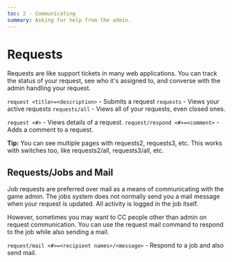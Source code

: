```yaml
---
toc: 2 - Communicating
summary: Asking for help from the admin.
---
```

# Requests

Requests are like support tickets in many web applications.  You can track the status of your request, see who it's assigned to, and converse with the admin handling your request.

`request <title>=<description>` - Submits a request
`requests` - Views your active requests
`requests/all` - Views all of your requests, even closed ones.  

`request <#>` - Views details of a request.
`request/respond <#>=<comment>` - Adds a comment to a request.

**Tip:** You can see multiple pages with requests2, requests3, etc.  This works with switches too, like requests2/all, requests3/all, etc.

## Requests/Jobs and Mail

Job requests are preferred over mail as a means of communicating with the game admin.  The jobs system does not normally send you a mail message when your request is updated.  All activity is logged in the job itself.

However, sometimes you may want to CC people other than admin on request communication.  You can use the request mail command to respond to the job while also sending a mail.

`request/mail <#>=<recipient names>/<message>` - Respond to a job and also send mail.
